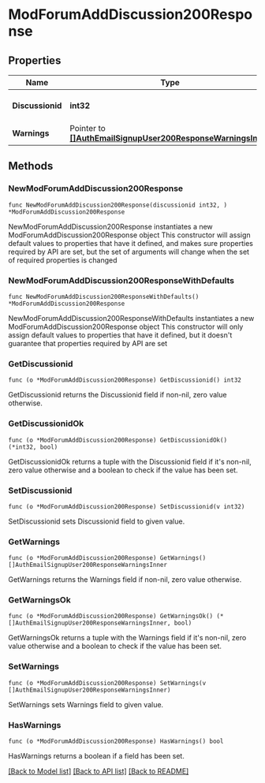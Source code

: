 # ModForumAddDiscussion200Response

## Properties

Name | Type | Description | Notes
------------ | ------------- | ------------- | -------------
**Discussionid** | **int32** | New Discussion ID | [default to null]
**Warnings** | Pointer to [**[]AuthEmailSignupUser200ResponseWarningsInner**](AuthEmailSignupUser200ResponseWarningsInner.md) |  | [optional] 

## Methods

### NewModForumAddDiscussion200Response

`func NewModForumAddDiscussion200Response(discussionid int32, ) *ModForumAddDiscussion200Response`

NewModForumAddDiscussion200Response instantiates a new ModForumAddDiscussion200Response object
This constructor will assign default values to properties that have it defined,
and makes sure properties required by API are set, but the set of arguments
will change when the set of required properties is changed

### NewModForumAddDiscussion200ResponseWithDefaults

`func NewModForumAddDiscussion200ResponseWithDefaults() *ModForumAddDiscussion200Response`

NewModForumAddDiscussion200ResponseWithDefaults instantiates a new ModForumAddDiscussion200Response object
This constructor will only assign default values to properties that have it defined,
but it doesn't guarantee that properties required by API are set

### GetDiscussionid

`func (o *ModForumAddDiscussion200Response) GetDiscussionid() int32`

GetDiscussionid returns the Discussionid field if non-nil, zero value otherwise.

### GetDiscussionidOk

`func (o *ModForumAddDiscussion200Response) GetDiscussionidOk() (*int32, bool)`

GetDiscussionidOk returns a tuple with the Discussionid field if it's non-nil, zero value otherwise
and a boolean to check if the value has been set.

### SetDiscussionid

`func (o *ModForumAddDiscussion200Response) SetDiscussionid(v int32)`

SetDiscussionid sets Discussionid field to given value.


### GetWarnings

`func (o *ModForumAddDiscussion200Response) GetWarnings() []AuthEmailSignupUser200ResponseWarningsInner`

GetWarnings returns the Warnings field if non-nil, zero value otherwise.

### GetWarningsOk

`func (o *ModForumAddDiscussion200Response) GetWarningsOk() (*[]AuthEmailSignupUser200ResponseWarningsInner, bool)`

GetWarningsOk returns a tuple with the Warnings field if it's non-nil, zero value otherwise
and a boolean to check if the value has been set.

### SetWarnings

`func (o *ModForumAddDiscussion200Response) SetWarnings(v []AuthEmailSignupUser200ResponseWarningsInner)`

SetWarnings sets Warnings field to given value.

### HasWarnings

`func (o *ModForumAddDiscussion200Response) HasWarnings() bool`

HasWarnings returns a boolean if a field has been set.


[[Back to Model list]](../README.md#documentation-for-models) [[Back to API list]](../README.md#documentation-for-api-endpoints) [[Back to README]](../README.md)


